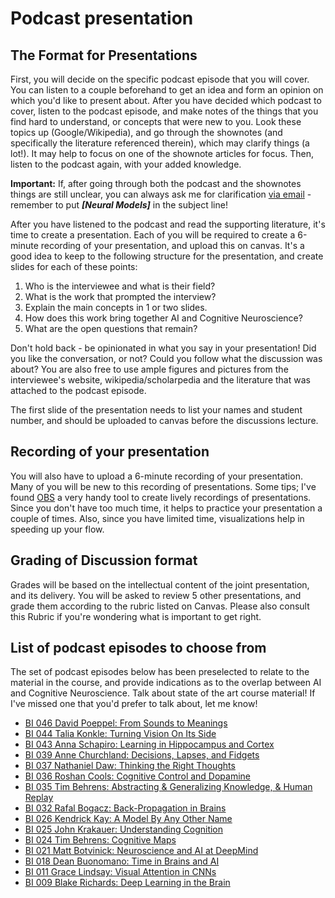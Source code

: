 # Podcast presentation

## The Format for Presentations

First, you will decide on the specific podcast episode that you will cover. You can listen to a couple beforehand to get an idea and form an opinion on which you'd like to present about. After you have decided which podcast to cover, listen to the podcast episode, and make notes of the things that you find hard to understand, or concepts that were new to you. Look these topics up (Google/Wikipedia), and go through the shownotes (and specifically the literature referenced therein), which may clarify things (a lot!). It may help to focus on one of the shownote articles for focus. Then, listen to the podcast again, with your added knowledge.

**Important:** If, after going through both the podcast and the shownotes things are still unclear, you can always ask me for clarification [via email](mailto:tknapen@gmail.com) - remember to put ***[Neural Models]*** in the subject line!

After you have listened to the podcast and read the supporting literature, it's time to create a presentation. Each of you will be required to create a 6-minute recording of your presentation, and upload this on canvas. It's a good idea to keep to the following structure for the presentation, and create slides for each of these points:

1. Who is the interviewee and what is their field?
2. What is the work that prompted the interview?
3. Explain the main concepts in 1 or two slides.
4. How does this work bring together AI and Cognitive Neuroscience?
5. What are the open questions that remain?

Don't hold back - be opinionated in what you say in your presentation! Did you like the conversation, or not? Could you follow what the discussion was about? You are also free to use ample figures and pictures from the interviewee's website, wikipedia/scholarpedia and the literature that was attached to the podcast episode.

The first slide of the presentation needs to list your names and student number, and should be uploaded to canvas before the discussions lecture.

## Recording of your presentation

You will also have to upload a 6-minute recording of your presentation. Many of you will be new to this recording of presentations. Some tips; I've found [OBS](https://obsproject.com) a very handy tool to create lively recordings of presentations. Since you don't have too much time, it helps to practice your presentation a couple of times. Also, since you have limited time, visualizations help in speeding up your flow. 

## Grading of Discussion format

Grades will be based on the intellectual content of the joint presentation, and its delivery. You will be asked to review 5 other presentations, and grade them according to the rubric listed on Canvas. Please also consult this Rubric if you're wondering what is important to get right. 

## List of podcast episodes to choose from

The set of podcast episodes below has been preselected to relate to the material in the course, and provide indications as to the overlap between AI and Cognitive Neuroscience. Talk about state of the art course material! If I've missed one that you'd prefer to talk about, let me know!

- [BI 046 David Poeppel: From Sounds to Meanings](https://braininspired.co/podcast/46/)
- [BI 044 Talia Konkle: Turning Vision On Its Side](https://braininspired.co/podcast/44/)
- [BI 043 Anna Schapiro: Learning in Hippocampus and Cortex](https://braininspired.co/podcast/43/)
- [BI 039 Anne Churchland: Decisions, Lapses, and Fidgets](https://braininspired.co/podcast/39/)
- [BI 037 Nathaniel Daw: Thinking the Right Thoughts](https://braininspired.co/podcast/37/)
- [BI 036 Roshan Cools: Cognitive Control and Dopamine](https://braininspired.co/podcast/36/)
- [BI 035 Tim Behrens: Abstracting & Generalizing Knowledge, & Human Replay](https://braininspired.co/podcast/35/)
- [BI 032 Rafal Bogacz: Back-Propagation in Brains](https://braininspired.co/podcast/32/)
- [BI 026 Kendrick Kay: A Model By Any Other Name](https://braininspired.co/podcast/26/)
- [BI 025 John Krakauer: Understanding Cognition](https://braininspired.co/podcast/25/)
- [BI 024 Tim Behrens: Cognitive Maps](https://braininspired.co/podcast/24/)
- [BI 021 Matt Botvinick: Neuroscience and AI at DeepMind](https://braininspired.co/podcast/21/)
- [BI 018 Dean Buonomano: Time in Brains and AI](https://braininspired.co/podcast/18/)
- [BI 011 Grace Lindsay: Visual Attention in CNNs](https://braininspired.co/podcast/11/)
- [BI 009 Blake Richards: Deep Learning in the Brain](https://braininspired.co/podcast/9/)